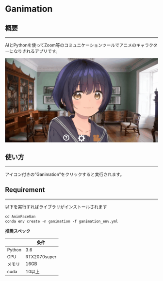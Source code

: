 # Ganimation
## 概要
---
  
AIとPythonを使ってZoom等のコミュニケーションツールでアニメのキャラクターになりきれるアプリです。

<img src="./Images/for_readme/sample01.gif" >

## 使い方
---
アイコン付きの”Ganimation”をクリックすると実行されます。


## Requirement
---
以下を実行すればライブラリがインストールされます
~~~
cd AnimFaceGan
conda env create -n ganimation -f ganimation_env.yml
~~~
**推奨スペック**

||条件|
----|----
|Python|3.6|
|GPU|RTX2070super|
|メモリ|16GB|
|cuda|10以上|


